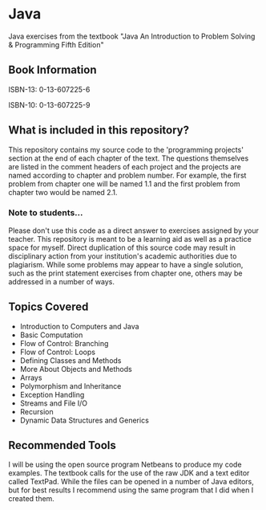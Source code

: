 # Java
Java exercises from the textbook "Java An Introduction to Problem Solving &amp; Programming Fifth Edition"

## Book Information
ISBN-13: 0-13-607225-6

ISBN-10: 0-13-607225-9

## What is included in this repository?
This repository contains my source code to the 'programming projects' section at the end of each chapter of the text. The questions themselves are listed in the comment headers of each project and the projects are named according to chapter and problem number. For example, the first problem from chapter one will be named 1.1 and the first problem from chapter two would be named 2.1.

### Note to students...
Please don't use this code as a direct answer to exercises assigned by your teacher. This repository is meant to be a learning aid as well as a practice space for myself. Direct duplication of this source code may result in disciplinary action from your institution's academic authorities due to plagiarism. While some problems may appear to have a single solution, such as the print statement exercises from chapter one, others may be addressed in a number of ways.

## Topics Covered
* Introduction to Computers and Java
* Basic Computation
* Flow of Control: Branching
* Flow of Control: Loops
* Defining Classes and Methods
* More About Objects and Methods
* Arrays
* Polymorphism and Inheritance
* Exception Handling
* Streams and File I/O
* Recursion
* Dynamic Data Structures and Generics

## Recommended Tools
I will be using the open source program Netbeans to produce my code examples. The textbook calls for the use of the raw JDK and a text editor called TextPad. While the files can be opened in a number of Java editors, but for best results I recommend using the same program that I did when I created them.
